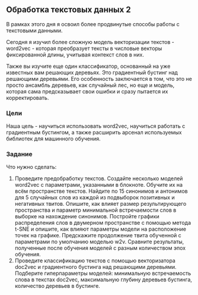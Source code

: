 ## Обработка текстовых данных 2
В рамках этого дня я освоил более продвинутые способы работы с текстовыми данными.

Сегодня я изучил более сложную модель векторизации текстов - word2vec - которая преобразует тексты в числовые векторы фиксированной длины, учитывая контекст слов в них.

Также вы изучите еще один классификатор, основанный на уже известных вам решающих деревьях. Это градиентный бустинг над решающими деревьями. Его особенность заключается в том, что это не просто ансамбль деревьев, как случайный лес, но еще и модель, которая сама предсказывает свои ошибки и сразу пытается их корректировать.

### Цели

Наша цель - научиться использовать word2vec, научиться работать с градиентным бустингом, а также расширить арсенал используемых библиотек для машинного обучения.

### Задание

Что нужно сделать:
1. Проведите предобработку текстов. Создайте несколько моделей word2vec с параметрами, указанными в блокноте. Обучите их на всём пространстве текстов. Найдите по 15 синонимов и антонимов для 5 случайных слов из каждой из подвыборок позитивных и негативных твитов. Опишите, как влияет размер результирующего пространства и параметр минимальной встречаемости слов в выборке на нахождение синонимов. Постройте графики распределения слов в двумерном пространстве с помощью метода t-SNE и опишите, как влияют параметры модели на расположение точек на графике. Предскажите продолжение твита обученной с параметрами по умолчанию моделью w2v. Сравните результаты, полученные после обучения моделей с разным количеством эпох обучения.
2. Проведите классификацию текстов с помощью векторизатора doc2vec и градиентного бустинга над решающими деревьями. Подберите гиперпараметры моделей: минимальную встречаемость слова в текстах doc2vec, максимальную глубину деревьев бустинга, количество деревьев в бустинге.
